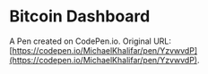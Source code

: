 # Bitcoin Dashboard

A Pen created on CodePen.io. Original URL: [https://codepen.io/MichaelKhalifar/pen/YzvwvdP](https://codepen.io/MichaelKhalifar/pen/YzvwvdP).

